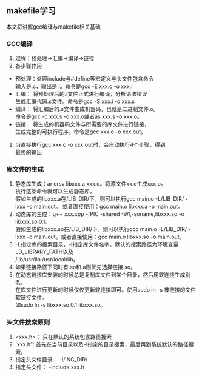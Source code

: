 ## makefile学习
本文将讲解gcc编译与makefile相关基础

### GCC编译
1. 过程：预处理->汇编->编译->链接
2. 各步骤作用
* 预处理：处理include与#define等宏定义与头文件包含命令  
          输入是.c，输出是.i。命令是gcc -E xxx.c -o xxx.i   
* 汇编：  将预处理后的.i文件正式进行编译，分析语法错误   
         生成汇编代码.s文件。命令是gcc -S xxx.i -o xxx.s  
* 编译：  将汇编后的.s文件生成机器码，也就是二进制文件.o。  
         命令是gcc -c xxx.s -o xxx.o或者as xxx.s -o xxx.o。
* 链接：  将生成的机器码文件与所需要的库文件进行链接，  
         生成完整的可执行程序。命令是gcc xxx.o -o xxx.out。 
1. 当直接执行gcc xxx.c -o xxx.out时，会自动执行4个步骤，得到   
   最终的输出

### 库文件的生成
1. 静态库生成：ar crsv libxxx.a xxx.o。将源文件xx.c生成xxx.o。   
   执行这条命令就可以生成静态库。   
   假如生成的libxxx.a在/LIB_DIR/下。则可以执行gcc main.o -L/LIB_DIR/ -lxxx -o main.out。
   或者直接使用：gcc main.o libxxx.a -o main.out。
2. 动态库的生成：g++ xxx.cpp -fPIC -shared -Wl,-soname,libxxx.so -o libxxx.so.0.1。   
   假如生成的libxxx.so在/LIB_DIR/下。则可以执行gcc main.o -L/LIB_DIR/ -lxxx -o main.out。或者直接使用：gcc main.o libxxx.so -o main.out。
3. -L指定库的搜索目录，-l指定库文件名字。默认的搜索路径为环境变量LD_LIBRARY_PATH以及  
   /lib/usr/lib /usr/local/lib。
4. 如果链接路径下同时有.so和.a则优先选择链接.so。
5. 在动态链接库安装的时候总是复制库文件到某个目录，然后用软连接生成别名，   
   在库文件进行更新的时候仅仅更新软连接即可。使用sudo ln -s 被链接的文件 软链接文件。   
   如sudo ln -s libxxx.so.0.1 libxxx.so。

### 头文件搜索原则
1. <xxx.h>： 只在默认的系统包含路径搜索
2. 'xxx.h":  首先在当前目录以及-I指定的目录搜索，最后再到系统默认的路径搜索。
3. 指定头文件目录： -I/INC_DIR/
4. 指定头文件： -include xxx.h